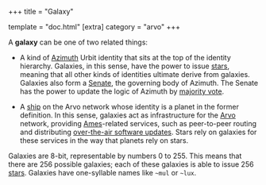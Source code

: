 +++
title = "Galaxy"

template = "doc.html"
[extra]
category = "arvo"
+++

A **galaxy** can be one of two related things:

- A kind of [Azimuth](../azimuth) Urbit identity that sits at the top of the identity hierarchy. Galaxies, in this sense, have the power to issue [stars](../star), meaning that all other kinds of identities ultimate derive from galaxies. Galaxies also form a [Senate](../senate), the governing body of Azimuth. The Senate has the power to update the logic of Azimuth by [majority vote](../voting).

- A [ship](../ship) on the Arvo network whose identity is a planet in the former definition. In this sense, galaxies act as infrastructure for the [Arvo](../arvo) network, providing [Ames](../ames)-related services, such as peer-to-peer routing and distributing [over-the-air software updates](../ota-updates). Stars rely on galaxies for these services in the way that planets rely on stars.

Galaxies are 8-bit, representable by numbers 0 to 255. This means that there are 256 possible galaxies; each of these galaxies is able to issue 256 [stars](../star). Galaxies have one-syllable names like `~mul` or `~lux`.
